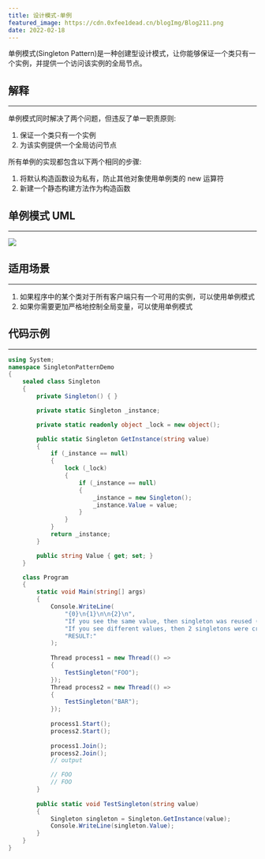 ```yaml
---
title: 设计模式-单例
featured_image: https://cdn.0xfee1dead.cn/blogImg/Blog211.png
date: 2022-02-18
---
```


单例模式(Singleton Pattern)是一种创建型设计模式，让你能够保证一个类只有一个实例，并提供一个访问该实例的全局节点。

## 解释
***  
单例模式同时解决了两个问题，但违反了单一职责原则: 
1. 保证一个类只有一个实例
2. 为该实例提供一个全局访问节点

所有单例的实现都包含以下两个相同的步骤: 
1. 将默认构造函数设为私有，防止其他对象使用单例类的 new 运算符
2. 新建一个静态构建方法作为构造函数

## 单例模式 UML
***  
![](https://cdn.0xfee1dead.cn/contentImg/designpattern/dp5-1.png)

## 适用场景
***  
1. 如果程序中的某个类对于所有客户端只有一个可用的实例，可以使用单例模式
2. 如果你需要更加严格地控制全局变量，可以使用单例模式

## 代码示例
***  
``` csharp
using System;
namespace SingletonPatternDemo 
{
    sealed class Singleton
    {
        private Singleton() { }

        private static Singleton _instance;

        private static readonly object _lock = new object();

        public static Singleton GetInstance(string value)
        {
            if (_instance == null)
            {
                lock (_lock)
                {
                    if (_instance == null)
                    {
                        _instance = new Singleton();
                        _instance.Value = value;
                    }
                }
            }
            return _instance;
        }

        public string Value { get; set; }
    }

    class Program
    {
        static void Main(string[] args)
        {
            Console.WriteLine(
                "{0}\n{1}\n\n{2}\n",
                "If you see the same value, then singleton was reused (yay!)",
                "If you see different values, then 2 singletons were created (booo!!)",
                "RESULT:"
            );
            
            Thread process1 = new Thread(() =>
            {
                TestSingleton("FOO");
            });
            Thread process2 = new Thread(() =>
            {
                TestSingleton("BAR");
            });
            
            process1.Start();
            process2.Start();
            
            process1.Join();
            process2.Join();
            // output

            // FOO
            // FOO
        }
        
        public static void TestSingleton(string value)
        {
            Singleton singleton = Singleton.GetInstance(value);
            Console.WriteLine(singleton.Value);
        } 
    }
}
```